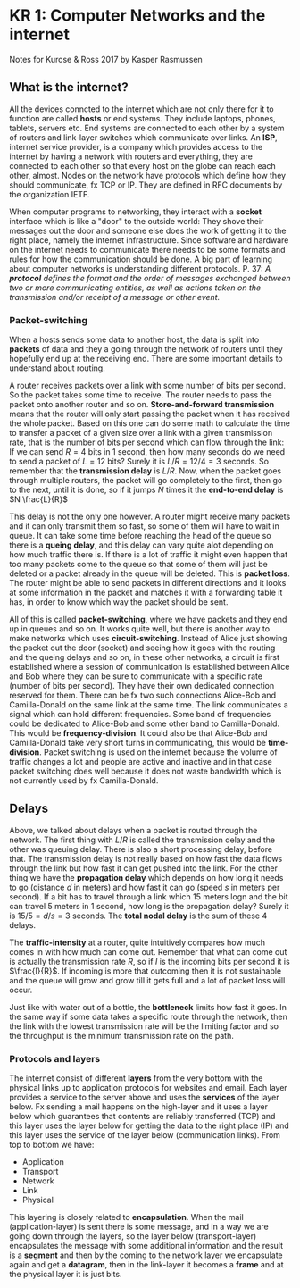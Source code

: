 # KR 1: Computer Networks and the internet

Notes for Kurose & Ross 2017 by Kasper Rasmussen

## What is the internet?

All the devices conncted to the internet which are not only there for it to function are called **hosts** or end systems. They include laptops, phones, tablets, servers etc. End systems are connected to each other by a system of routers and link-layer switches which communicate over links. An **ISP**, internet service provider, is a company which provides access to the internet by having a network with routers and everything, they are connected to each other so that every host on the globe can reach each other, almost. Nodes on the network have protocols which define how they should communicate, fx TCP or IP. They are defined in RFC documents by the organization IETF.

When computer programs to networking, they interact with a **socket** interface which is like a "door" to the outside world: They shove their messages out the door and someone else does the work of getting it to the right place, namely the internet infrastructure. Since software and hardware on the internet needs to communicate there needs to be some formats and rules for how the communication should be done. A big part of learning about computer networks is understanding different protocols. P. 37: *A **protocol** defines the format and the order of messages exchanged between two or more communicating entities, as well as actions taken on the transmission and/or receipt of a message or other event.*

### Packet-switching

When a hosts sends some data to another host, the data is split into **packets** of data and they a going through the network of routers until they hopefully end up at the receiving end. There are some important details to understand about routing.

A router receives packets over a link with some number of bits per second. So the packet takes some time to receive. The router needs to pass the packet onto another router and so on. **Store-and-forward transmission** means that the router will only start passing the packet when it has received the whole packet. Based on this one can do some math to calculate the time to transfer a packet of a given size over a link with a given transmission rate, that is the number of bits per second which can flow through the link: If we can send $R = 4$ bits in 1 second, then how many seconds do we need to send a packet of $L = 12$ bits? Surely it is $L/R = 12/4 = 3$ seconds. So remember that the **transmission  delay** is $L/R$. Now, when the packet goes through multiple routers, the packet will go completely to the first, then go to the next, until it is done, so if it jumps $N$ times it the **end-to-end delay** is $N \frac{L}{R}$

This delay is not the only one however. A router might receive many packets and it can only transmit them so fast, so some of them will have to wait in queue. It can take some time before reaching the head of the queue so there is a **queing delay**, and this delay can vary quite alot depending on how much traffic there is. If there is a lot of traffic it might even happen that too many packets come to the queue so that some of them will just be deleted or a packet already in the queue will be deleted. This is **packet loss**. The router might be able to send packets in different directions and it looks at some information in the packet and matches it with a forwarding table it has, in order to know which way the packet should be sent.

All of this is called **packet-switching**, where we have packets and they end up in queues and so on. It works quite well, but there is another way to make networks which uses **circuit-switching**. Instead of Alice just showing the packet out the door (socket) and seeing how it goes with the routing and the queing delays and so on, in these other networks, a circuit is first established where a session of communication is established between Alice and Bob where they can be sure to communicate with a specific rate (number of bits per second). They have their own dedicated connection reserved for them. There can be fx two such connections Alice-Bob and Camilla-Donald on the same link at the same time. The link communicates a signal which can hold different frequencies. Some band of frequencies could be dedicated to Alice-Bob and some other band to Camilla-Donald. This would be **frequency-division**. It could also be that Alice-Bob and Camilla-Donald take very short turns in communicating, this would be **time-division**. Packet switching is used on the internet because the volume of traffic changes a lot and people are active and inactive and in that case packet switching does well because it does not waste bandwidth which is not currently used by fx Camilla-Donald.

## Delays

Above, we talked about delays when a packet is routed through the network. The first thing with $L/R$ is called the transmission delay and the other was queuing delay. There is also a short processing delay, before that. The transmission delay is not really based on how fast the data flows through the link but how fast it can get pushed into the link. For the other thing we have the **propagation delay** which depends on how long it needs to go (distance $d$ in meters) and how fast it can go (speed $s$ in meters per second). If a bit has to travel through a link which 15 meters logn and the bit can travel 5 meters in 1 second, how long is the propagation delay? Surely it is $15/5 = d/s = 3$ seconds. The **total nodal delay** is the sum of these 4 delays.

The **traffic-intensity** at a router, quite intuitively compares how much comes in with how much can come out. Remember that what can come out is actually the transmission rate $R$, so if $I$ is the incoming bits per second it is $\frac{I}{R}$. If incoming is more that outcoming then it is not sustainable and the queue will grow and grow till it gets full and a lot of packet loss will occur.

Just like with water out of a bottle, the **bottleneck** limits how fast it goes. In the same way if some data takes a specific route through the network, then the link with the lowest transmission rate will be the limiting factor and so the throughput is the minimum transmission rate on the path.

### Protocols and layers
The internet consist of different **layers** from the very bottom with the physical links up to application protocols for websites and email. Each layer provides a service to the server above and uses the **services** of the layer below. Fx sending a mail happens on the high-layer and it uses a layer below which guarantees that contents are reliably transferred (TCP) and this layer uses the layer below for getting the data to the right place (IP) and this layer uses the service of the layer below (communication links). From top to bottom we have:

* Application
* Transport
* Network
* Link
* Physical

This layering is closely related to **encapsulation**. When the mail (application-layer) is sent there is some message, and in a way we are going down through the layers, so the layer below (transport-layer) encapsulates the message with some additional information and the result is a **segment** and then by the coming to the network layer we encapsulate again and get a **datagram**, then in the link-layer it becomes a **frame** and at the physical layer it is just bits.